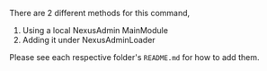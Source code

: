 There are 2 different methods for this command,
1. Using a local NexusAdmin MainModule
2. Adding it under NexusAdminLoader
   
Please see each respective folder's `README.md` for how to add them.
